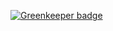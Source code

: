 

[![Greenkeeper badge](https://badges.greenkeeper.io/UziTech/freecodecamp-Request-Header-Parser-Microservice.svg)](https://greenkeeper.io/)